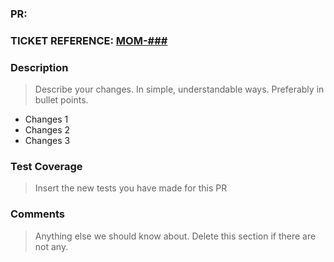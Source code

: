 ### PR: <Enter Title>

### TICKET REFERENCE: [MOM-###](https://momentify.atlassian.net/browse/MOM-###)

### Description

> Describe your changes. In simple, understandable ways. Preferably in bullet points.

- Changes 1
- Changes 2
- Changes 3

### Test Coverage

> Insert the new tests you have made for this PR

### Comments
>
> Anything else we should know about. Delete this section if there are not any.
